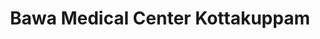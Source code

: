 ---
title: "Bawa Medical Center Kottakuppam"
url: /kottakuppam/bawa-medical-center-kottakuppam/
shop: chemist
---